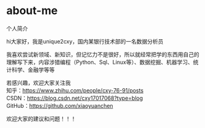 # about-me
个人简介

hi大家好，我是unique2cxy，国内某银行技术部的一名数据分析员  

我喜欢尝试新领域、新知识，但记忆力不是很好，所以就经常把学的东西用自己的理解写下来，内容涉猎编程（Python、Sql、Linux等）、数据挖掘、机器学习、统计科学、金融学等等 

若感兴趣，欢迎大家关注我  
知乎：https://www.zhihu.com/people/cxy-76-91/posts  
CSDN：https://blog.csdn.net/cxy17017068?type=blog  
GitHub：https://github.com/xiaoyuanchen

欢迎大家的建议和问题！！！
